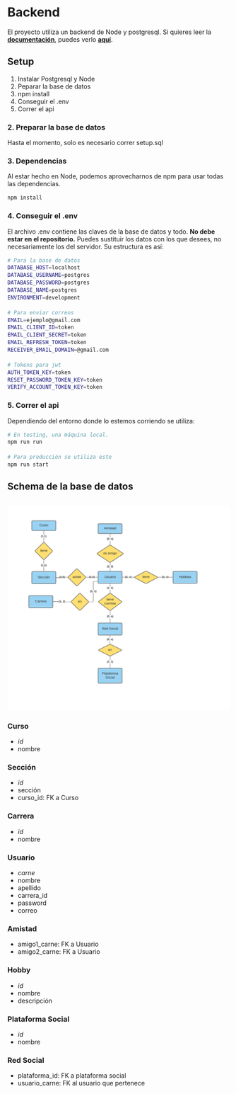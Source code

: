# Backend
El proyecto utiliza un backend de Node y postgresql. Si quieres leer la **[documentación](doc/README.md)**, puedes verlo 
**[aquí](doc/README.md)**.

## Setup
1. Instalar Postgresql y Node
2. Peparar la base de datos
3. npm install
4. Conseguir el .env
5. Correr el api

### 2. Preparar la base de datos
Hasta el momento, solo es necesario correr setup.sql

### 3. Dependencias
Al estar hecho en Node, podemos aprovecharnos de npm para usar todas las dependencias.
```bash
npm install
```

### 4. Conseguir el .env
El archivo .env contiene las claves de la base de datos y todo. **No debe estar en el repositorio.**
Puedes sustituir los datos con los que desees, no necesariamente los del servidor. Su estructura es así:
```bash
# Para la base de datos
DATABASE_HOST=localhost
DATABASE_USERNAME=postgres
DATABASE_PASSWORD=postgres
DATABASE_NAME=postgres
ENVIRONMENT=development

# Para enviar correos
EMAIL=ejemplo@gmail.com
EMAIL_CLIENT_ID=token
EMAIL_CLIENT_SECRET=token
EMAIL_REFRESH_TOKEN=token
RECEIVER_EMAIL_DOMAIN=@gmail.com

# Tokens para jwt
AUTH_TOKEN_KEY=token
RESET_PASSWORD_TOKEN_KEY=token
VERIFY_ACCOUNT_TOKEN_KEY=token
```

### 5. Correr el api
Dependiendo del entorno donde lo estemos corriendo se utiliza:
```bash
# En testing, una máquina local.
npm run run

# Para producción se utiliza este
npm run start
```

## Schema de la base de datos
![Schema](doc/Schema.png)
---
### Curso
- *id*
- nombre

### Sección
- *id*
- sección
- curso_id: FK a Curso

### Carrera
- *id*
- nombre

### Usuario
- *carne*
- nombre
- apellido
- carrera_id 
- password
- correo

### Amistad
- amigo1_carne: FK a Usuario
- amigo2_carne: FK a Usuario

### Hobby
- *id*
- nombre
- descripción

### Plataforma Social
- *id*
- nombre

### Red Social
- plataforma_id: FK a plataforma social
- usuario_carne: FK al usuario que pertenece
